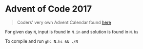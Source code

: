 # Advent of Code 2017

> Coders' very own Advent Calendar found [here](http://adventofcode.com/)

For given day `N`, input is found in `N.in` and solution is found in `N.hs`

To compile and run `ghc N.hs && ./N`
